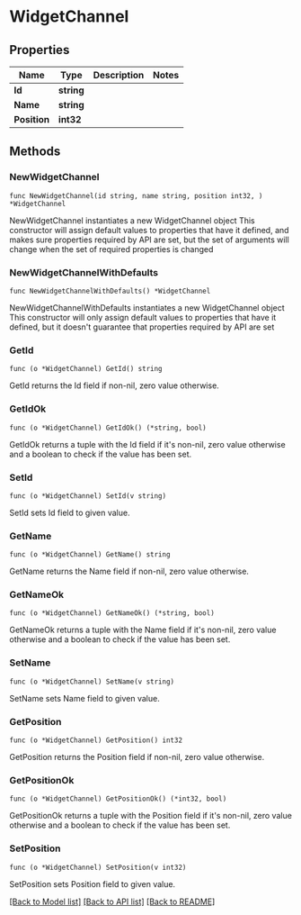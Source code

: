 # WidgetChannel

## Properties

Name | Type | Description | Notes
------------ | ------------- | ------------- | -------------
**Id** | **string** |  | 
**Name** | **string** |  | 
**Position** | **int32** |  | 

## Methods

### NewWidgetChannel

`func NewWidgetChannel(id string, name string, position int32, ) *WidgetChannel`

NewWidgetChannel instantiates a new WidgetChannel object
This constructor will assign default values to properties that have it defined,
and makes sure properties required by API are set, but the set of arguments
will change when the set of required properties is changed

### NewWidgetChannelWithDefaults

`func NewWidgetChannelWithDefaults() *WidgetChannel`

NewWidgetChannelWithDefaults instantiates a new WidgetChannel object
This constructor will only assign default values to properties that have it defined,
but it doesn't guarantee that properties required by API are set

### GetId

`func (o *WidgetChannel) GetId() string`

GetId returns the Id field if non-nil, zero value otherwise.

### GetIdOk

`func (o *WidgetChannel) GetIdOk() (*string, bool)`

GetIdOk returns a tuple with the Id field if it's non-nil, zero value otherwise
and a boolean to check if the value has been set.

### SetId

`func (o *WidgetChannel) SetId(v string)`

SetId sets Id field to given value.


### GetName

`func (o *WidgetChannel) GetName() string`

GetName returns the Name field if non-nil, zero value otherwise.

### GetNameOk

`func (o *WidgetChannel) GetNameOk() (*string, bool)`

GetNameOk returns a tuple with the Name field if it's non-nil, zero value otherwise
and a boolean to check if the value has been set.

### SetName

`func (o *WidgetChannel) SetName(v string)`

SetName sets Name field to given value.


### GetPosition

`func (o *WidgetChannel) GetPosition() int32`

GetPosition returns the Position field if non-nil, zero value otherwise.

### GetPositionOk

`func (o *WidgetChannel) GetPositionOk() (*int32, bool)`

GetPositionOk returns a tuple with the Position field if it's non-nil, zero value otherwise
and a boolean to check if the value has been set.

### SetPosition

`func (o *WidgetChannel) SetPosition(v int32)`

SetPosition sets Position field to given value.



[[Back to Model list]](../README.md#documentation-for-models) [[Back to API list]](../README.md#documentation-for-api-endpoints) [[Back to README]](../README.md)


